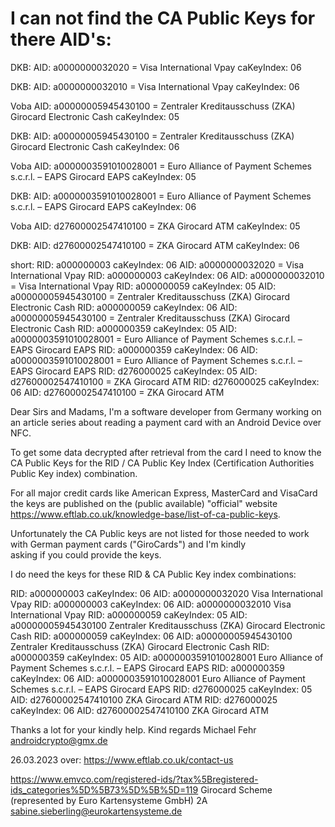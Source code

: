 # I can not find the CA Public Keys for there AID's:


DKB:
AID: a0000000032020 = Visa International Vpay
caKeyIndex: 06

DKB:
AID: a0000000032010 = Visa International Vpay
caKeyIndex: 06

Voba
AID: a00000005945430100 = Zentraler Kreditausschuss (ZKA) Girocard Electronic Cash
caKeyIndex: 05

DKB:
AID: a00000005945430100 = Zentraler Kreditausschuss (ZKA) Girocard Electronic Cash
caKeyIndex: 06

Voba
AID: a0000003591010028001 = Euro Alliance of Payment Schemes s.c.r.l. – EAPS Girocard EAPS
caKeyIndex: 05

DKB:
AID: a0000003591010028001 = Euro Alliance of Payment Schemes s.c.r.l. – EAPS Girocard EAPS
caKeyIndex: 06

Voba
AID: d27600002547410100 = ZKA Girocard ATM
caKeyIndex: 05

DKB:
AID: d27600002547410100 = ZKA Girocard ATM
caKeyIndex: 06


short:
RID: a000000003 caKeyIndex: 06 AID: a0000000032020 = Visa International Vpay
RID: a000000003 caKeyIndex: 06 AID: a0000000032010 = Visa International Vpay
RID: a000000059 caKeyIndex: 05 AID: a00000005945430100 = Zentraler Kreditausschuss (ZKA) Girocard Electronic Cash
RID: a000000059 caKeyIndex: 06 AID: a00000005945430100 = Zentraler Kreditausschuss (ZKA) Girocard Electronic Cash
RID: a000000359 caKeyIndex: 05 AID: a0000003591010028001 = Euro Alliance of Payment Schemes s.c.r.l. – EAPS Girocard EAPS
RID: a000000359 caKeyIndex: 06 AID: a0000003591010028001 = Euro Alliance of Payment Schemes s.c.r.l. – EAPS Girocard EAPS
RID: d276000025 caKeyIndex: 05 AID: d27600002547410100 = ZKA Girocard ATM
RID: d276000025 caKeyIndex: 06 AID: d27600002547410100 = ZKA Girocard ATM

Dear Sirs and Madams, 
I'm a software developer from Germany working on an article series about reading a payment card with an Android Device over NFC.

To get some data decrypted after retrieval from the card I need to know the CA Public Keys for the RID / CA Public Key Index
(Certification Authorities Public Key index) combination.

For all major credit cards like American Express, MasterCard and VisaCard the keys are published on the (public available) 
"official" website https://www.eftlab.co.uk/knowledge-base/list-of-ca-public-keys. 

Unfortunately the CA Public keys are not listed for those needed to work with German payment cards ("GiroCards") and I'm kindly  
asking if you could provide the keys. 

I do need the keys for these RID & CA Public Key index combinations:

RID: a000000003 caKeyIndex: 06 AID: a0000000032020       Visa International Vpay
RID: a000000003 caKeyIndex: 06 AID: a0000000032010       Visa International Vpay
RID: a000000059 caKeyIndex: 05 AID: a00000005945430100   Zentraler Kreditausschuss (ZKA) Girocard Electronic Cash
RID: a000000059 caKeyIndex: 06 AID: a00000005945430100   Zentraler Kreditausschuss (ZKA) Girocard Electronic Cash
RID: a000000359 caKeyIndex: 05 AID: a0000003591010028001 Euro Alliance of Payment Schemes s.c.r.l. – EAPS Girocard EAPS
RID: a000000359 caKeyIndex: 06 AID: a0000003591010028001 Euro Alliance of Payment Schemes s.c.r.l. – EAPS Girocard EAPS
RID: d276000025 caKeyIndex: 05 AID: d27600002547410100   ZKA Girocard ATM
RID: d276000025 caKeyIndex: 06 AID: d27600002547410100   ZKA Girocard ATM

Thanks a lot for your kindly help.
Kind regards
Michael Fehr
androidcrypto@gmx.de

26.03.2023 over: https://www.eftlab.co.uk/contact-us

https://www.emvco.com/registered-ids/?tax%5Bregistered-ids_categories%5D%5B73%5D%5B%5D=119
Girocard Scheme (represented by Euro Kartensysteme GmbH)
2A
sabine.sieberling@eurokartensysteme.de


